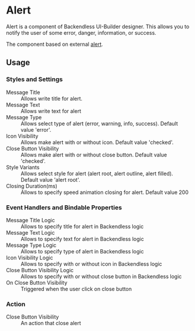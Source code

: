 # Alert

Alert is a component of Backendless UI-Builder designer. This allows you to notify the user of some error, danger, information, or success.

The component based on external [alert](https://mui.com/material-ui/react-alert/).
## Usage

### Styles and Settings

<dl>
<dt>Message Title</dt>
<dd>Allows write title for alert.</dd>
<dt>Message Text</dt>
<dd>Allows write text for alert</dd>
<dt>Message Type</dt>
<dd>Allows select type of alert (error, warning, info, success). Default value 'error'.</dd>
<dt>Icon Visibility</dt>
<dd>Allows make alert with or without icon. Default value 'checked'.</dd>
<dt>Close Button Visibility</dt>
<dd>Allows make alert with or without close button. Default value 'checked'.</dd>
<dt>Style Variants</dt>
<dd>Allows select style for alert (alert root, alert outline, alert filled). Default value 'alert root'.</dd>
<dt>Closing Duration(ms)</dt>
<dd>Allows to specify speed animation closing for alert. Default value 200</dd>
</dl>

### Event Handlers and Bindable Properties

<dl>
<dt>Message Title Logic</dt>
<dd>Allows to specify title for alert in Backendless logic</dd>
<dt>Message Text Logic</dt>
<dd>Allows to specify text for alert in Backendless logic</dt>
<dt>Message Type Logic</dt>
<dd>Allows to specify type of alert in Backendless logic</dd>
<dt>Icon Visibility Logic</dt>
<dd>Allows to specify with or without icon in Backendless logic</dd>
<dt>Close Button Visibility Logic</dt>
<dd>Allows to specify with or without close button in Backendless logic</dd>
<dt>On Close Button Visibility</dt>
<dd>Triggered when the user click on close button</dd>
</dl>

### Action
<dl>
<dt>Close Button Visibility</dt>
<dd>An action that close alert</dd>
</dl>
